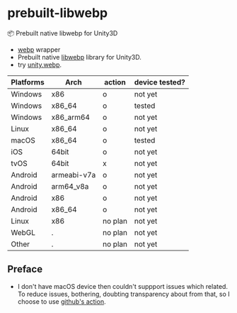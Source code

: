 # prebuilt-libwebp

:package: Prebuilt native libwebp for Unity3D

- [webp](https://developers.google.com/speed/webp) wrapper
- Prebuilt native [libwebp](https://github.com/webmproject/libwebp) library for Unity3D.
- try [unity.webp](https://github.com/netpyoung/unity.webp).

| Platforms | Arch        | action  | device tested? |
| --------- | ----------- | ------- | -------------- |
| Windows   | x86         | o       | not yet        |
| Windows   | x86_64      | o       | tested         |
| Windows   | x86_arm64   | o       | not yet        |
| Linux     | x86_64      | o       | not yet        |
| macOS     | x86_64      | o       | tested         |
| iOS       | 64bit       | o       | not yet        |
| tvOS      | 64bit       | x       | not yet        |
| Android   | armeabi-v7a | o       | not yet        |
| Android   | arm64_v8a   | o       | not yet        |
| Android   | x86         | o       | not yet        |
| Android   | x86_64      | o       | not yet        |
| Linux     | x86         | no plan | not yet        |
| WebGL     | .           | no plan | not yet        |
| Other     | .           | no plan | not yet        |

## Preface

- I don't have macOS device then couldn't suppport issues which related. To reduce issues, bothering, doubting transparency about from that, so I choose to use [github's action](https://docs.github.com/en/actions).
